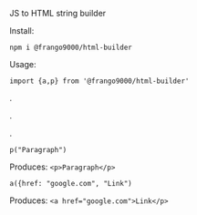 JS to HTML string builder



Install:

``npm i @frango9000/html-builder``


Usage: 

``import {a,p} from '@frango9000/html-builder'``

.

.

.

``p("Paragraph")``

Produces: ``<p>Paragraph</p>``

``a({href: "google.com", "Link")``

Produces: ``<a href="google.com">Link</p>``
